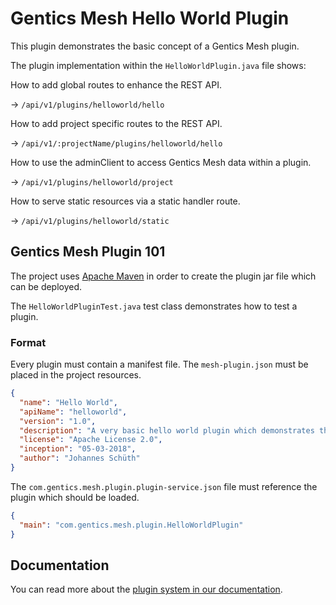 # Gentics Mesh Hello World Plugin

This plugin demonstrates the basic concept of a Gentics Mesh plugin.

The plugin implementation within the `HelloWorldPlugin.java` file shows:

How to add global routes to enhance the REST API.

→ `/api/v1/plugins/helloworld/hello` 

How to add project specific routes to the REST API.

→ `/api/v1/:projectName/plugins/helloworld/hello`

How to use the adminClient to access Gentics Mesh data within a plugin.

→ `/api/v1/plugins/helloworld/project` 

How to serve static resources via a static handler route.

→ `/api/v1/plugins/helloworld/static` 


## Gentics Mesh Plugin 101

The project uses [Apache Maven](https://maven.apache.org/) in order to create the plugin jar file which can be deployed.

The `HelloWorldPluginTest.java` test class demonstrates how to test a plugin.


### Format

Every plugin must contain a manifest file. The `mesh-plugin.json` must be placed in the project resources.

```json
{
  "name": "Hello World",
  "apiName": "helloworld",
  "version": "1.0",
  "description": "A very basic hello world plugin which demonstrates the plugin concept",
  "license": "Apache License 2.0",
  "inception": "05-03-2018",
  "author": "Johannes Schüth"
}
```

The `com.gentics.mesh.plugin.plugin-service.json` file must reference the plugin which should be loaded. 

```json
{
  "main": "com.gentics.mesh.plugin.HelloWorldPlugin"
}
```

## Documentation

You can read more about the [plugin system in our documentation](https://getmesh.io/docs/beta/plugin-system.html).
